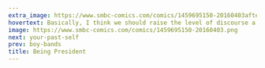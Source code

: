 ```yaml
---
extra_image: https://www.smbc-comics.com/comics/1459695150-20160403after.png
hovertext: Basically, I think we should raise the level of discourse a few notches.
image: https://www.smbc-comics.com/comics/1459695150-20160403.png
next: your-past-self
prev: boy-bands
title: Being President
---
```

